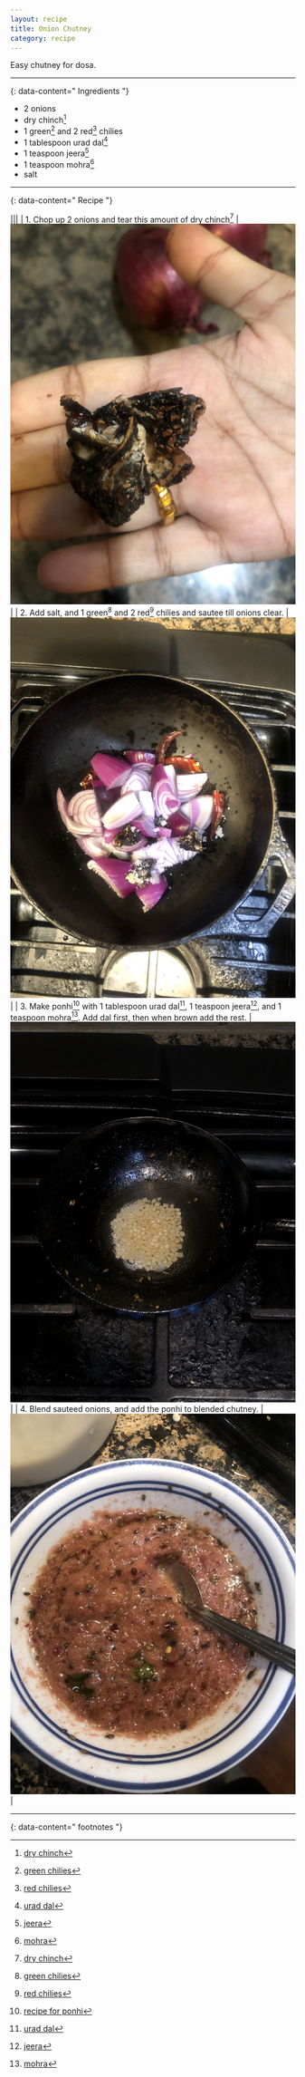 ```yaml
---
layout: recipe
title: Onion Chutney
category: recipe
---
```


Easy chutney for dosa.

---
{: data-content=" Ingredients "}

- 2 onions
- dry chinch[^1]
- 1 green[^2] and 2 red[^3] chilies
- 1 tablespoon urad dal[^4]
- 1 teaspoon jeera[^5]
- 1 teaspoon mohra[^6]
- salt 

---
{: data-content=" Recipe "}

|<img src="https://raw.githubusercontent.com/abadari3/abadari3.github.io/master/_images/dalmakhani0.jpeg" style="width: 0%;height: 0;">|<img src="https://raw.githubusercontent.com/abadari3/abadari3.github.io/master/_images/dalmakhani0.jpeg" style="width: 0%;height: 0;">|
| 1. Chop up 2 onions and tear this amount of dry chinch[^1] | <img src="https://raw.githubusercontent.com/abadari3/abadari3.github.io/master/_images/onionchutney0.jpeg" > |
| 2. Add salt, and 1 green[^2] and 2 red[^3] chilies and sautee till onions clear. | <img src="https://raw.githubusercontent.com/abadari3/abadari3.github.io/master/_images/onionchutney1.jpeg"> |
| 3. Make ponhi[^7] with 1 tablespoon urad dal[^4], 1 teaspoon jeera[^5], and 1 teaspoon mohra[^6]. Add dal first, then when brown add the rest. | <img src="https://raw.githubusercontent.com/abadari3/abadari3.github.io/master/_images/onionchutney2.jpeg"> |
| 4. Blend sauteed onions, and add the ponhi to blended chutney.   | <img src="https://raw.githubusercontent.com/abadari3/abadari3.github.io/master/_images/onionchutney3.jpeg"> |

---
{: data-content=" footnotes "}

[^1]: [dry chinch](/ingredients#drychinch)
[^2]: [green chilies](/ingredients#greenchilies)
[^3]: [red chilies](/ingredients#redchilies)
[^4]: [urad dal](/ingredients#uraddal)
[^5]: [jeera](/ingredients#jeera)
[^6]: [mohra](/ingredients#mohra)
[^7]: [recipe for ponhi](/ponhi)